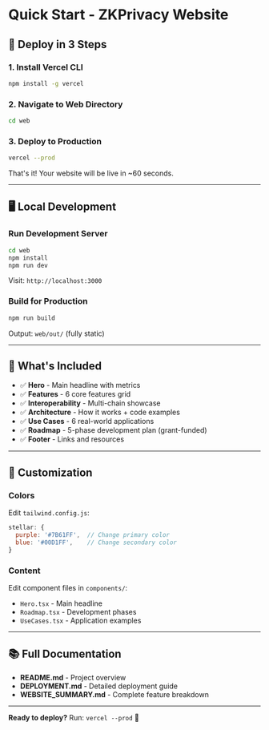 # Quick Start - ZKPrivacy Website

## 🚀 Deploy in 3 Steps

### 1. Install Vercel CLI
```bash
npm install -g vercel
```

### 2. Navigate to Web Directory
```bash
cd web
```

### 3. Deploy to Production
```bash
vercel --prod
```

That's it! Your website will be live in ~60 seconds.

---

## 🖥️ Local Development

### Run Development Server
```bash
cd web
npm install
npm run dev
```

Visit: `http://localhost:3000`

### Build for Production
```bash
npm run build
```

Output: `web/out/` (fully static)

---

## 📝 What's Included

- ✅ **Hero** - Main headline with metrics
- ✅ **Features** - 6 core features grid
- ✅ **Interoperability** - Multi-chain showcase
- ✅ **Architecture** - How it works + code examples
- ✅ **Use Cases** - 6 real-world applications
- ✅ **Roadmap** - 5-phase development plan (grant-funded)
- ✅ **Footer** - Links and resources

---

## 🎨 Customization

### Colors
Edit `tailwind.config.js`:
```js
stellar: {
  purple: '#7B61FF',  // Change primary color
  blue: '#00D1FF',    // Change secondary color
}
```

### Content
Edit component files in `components/`:
- `Hero.tsx` - Main headline
- `Roadmap.tsx` - Development phases
- `UseCases.tsx` - Application examples

---

## 📚 Full Documentation

- **README.md** - Project overview
- **DEPLOYMENT.md** - Detailed deployment guide
- **WEBSITE_SUMMARY.md** - Complete feature breakdown

---

**Ready to deploy?** Run: `vercel --prod` 🎯
